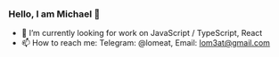 ### Hello, I am Michael 👋

- 🔭 I’m currently looking for work on JavaScript / TypeScript, React
- 📫 How to reach me: Telegram: @lomeat, Email: lom3at@gmail.com 

<!--
**lomeat/lomeat** is a ✨ _special_ ✨ repository because its `README.md` (this file) appears on your GitHub profile.

Here are some ideas to get you started:

- 🔭 I’m currently working on ...
- 🌱 I’m currently learning ...
- 👯 I’m looking to collaborate on ...
- 🤔 I’m looking for help with ...
- 💬 Ask me about ...
- 📫 How to reach me: ...
- 😄 Pronouns: ...
- ⚡ Fun fact: ...
-->
